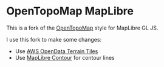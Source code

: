 # OpenTopoMap MapLibre

This is a fork of the [OpenTopoMap](https://github.com/der-stefan/OpenTopoMap/) style for MapLibre GL JS.

I use this fork to make some changes:

- Use [AWS OpenData Terrain Tiles](https://registry.opendata.aws/terrain-tiles/)
- Use [MapLibre Contour](https://github.com/onthegomap/maplibre-contour) for contour lines

